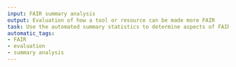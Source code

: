 ```yaml
---
input: FAIR summary analysis
output: Evaluation of how a tool or resource can be made more FAIR
task: Use the automated summary statistics to determine aspects of FAIRness that can be improved upon
automatic_tags:
- FAIR
- evaluation
- summary analysis
---
```

